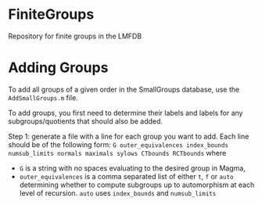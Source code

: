 # FiniteGroups
Repository for finite groups in the LMFDB

Adding Groups
=============
To add all groups of a given order in the SmallGroups database, use the `AddSmallGroups.m` file.

To add groups, you first need to determine their labels and labels for any subgroups/quotients that should also be added.

Step 1: generate a file with a line for each group you want to add.  Each line should be of the following form:
`G outer_equivalences index_bounds numsub_limits normals maximals sylows CTbounds RCTbounds`
where
- `G` is a string with no spaces evaluating to the desired group in Magma,
- `outer_equivalences` is a comma separated list of either `t`, `f` or `auto` determining whether to compute subgroups up to automorphism at each level of recursion.  `auto` uses `index_bounds` and `numsub_limits`